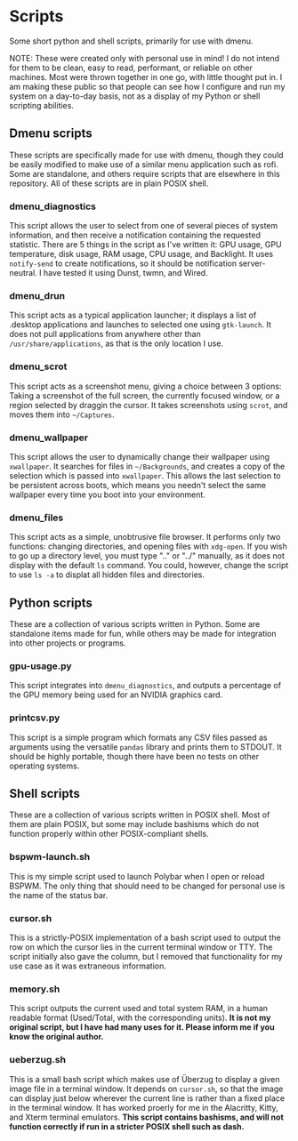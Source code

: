 # Scripts
Some short python and shell scripts, primarily for use with dmenu.

NOTE: These were created only with personal use in mind! I do not intend for them to be clean, easy to read, performant, or reliable on other machines. Most were thrown together in one go, with little thought put in. I am making these public so that people can see how I configure and run my system on a day-to-day basis, not as a display of my Python or shell scripting abilities.


## Dmenu scripts
These scripts are specifically made for use with dmenu, though they could be easily modified to make use of a similar menu application such as rofi. Some are standalone, and others require scripts that are elsewhere in this repository. All of these scripts are in plain POSIX shell.

### dmenu_diagnostics
This script allows the user to select from one of several pieces of system information, and then receive a notification containing the requested statistic. There are 5 things in the script as I've written it: GPU usage, GPU temperature, disk usage, RAM usage, CPU usage, and Backlight. It uses `notify-send` to create notifications, so it should be notification server-neutral. I have tested it using Dunst, twmn, and Wired.

### dmenu_drun
This script acts as a typical application launcher; it displays a list of .desktop applications and launches to selected one using `gtk-launch`. It does not pull applications from anywhere other than `/usr/share/applications`, as that is the only location I use.

### dmenu_scrot
This script acts as a screenshot menu, giving a choice between 3 options: Taking a screenshot of the full screen, the currently focused window, or a region selected by draggin the cursor. It takes screenshots using `scrot`, and moves them into `~/Captures`.

### dmenu_wallpaper
This script allows the user to dynamically change their wallpaper using `xwallpaper`. It searches for files in `~/Backgrounds`, and creates a copy of the selection which is passed into `xwallpaper`. This allows the last selection to be persistent across boots, which means you needn't select the same wallpaper every time you boot into your environment.

### dmenu_files
This script acts as a simple, unobtrusive file browser. It performs only two functions: changing directories, and opening files with `xdg-open`. If you wish to go up a directory level, you must type ".." or "../" manually, as it does not display with the default `ls` command. You could, however, change the script to use `ls -a` to displat all hidden files and directories.


## Python scripts
These are a collection of various scripts written in Python. Some are standalone items made for fun, while others may be made for integration into other projects or programs.

### gpu-usage.py
This script integrates into `dmenu_diagnostics`, and outputs a percentage of the GPU memory being used for an NVIDIA graphics card.

### printcsv.py
This script is a simple program which formats any CSV files passed as arguments using the versatile `pandas` library and prints them to STDOUT. It should be highly portable, though there have been no tests on other operating systems.


## Shell scripts
These are a collection of various scripts written in POSIX shell. Most of them are plain POSIX, but some may include bashisms which do not function properly within other POSIX-compliant shells.

### bspwm-launch.sh
This is my simple script used to launch Polybar when I open or reload BSPWM. The only thing that should need to be changed for personal use is the name of the status bar.

### cursor.sh
This is a strictly-POSIX implementation of a bash script used to output the row on which the cursor lies in the current terminal window or TTY. The script initially also gave the column, but I removed that functionality for my use case as it was extraneous information.

### memory.sh
This script outputs the current used and total system RAM, in a human readable format (Used/Total, with the corresponding units). **It is not my original script, but I have had many uses for it. Please inform me if you know the original author.**

### ueberzug.sh
This is a small bash script which makes use of Überzug to display a given image file in a terminal window. It depends on `cursor.sh`, so that the image can display just below wherever the current line is rather than a fixed place in the terminal window. It has worked proerly for me in the Alacritty, Kitty, and Xterm terminal emulators. **This script contains bashisms, and will not function correctly if run in a stricter POSIX shell such as dash.**
